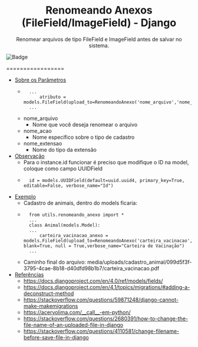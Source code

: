 <h1 align="center">Renomeando Anexos (FileField/ImageField) - Django</h1>

<p align="center">Renomear arquivos de tipo FileField e ImageField antes de salvar no sistema.</p>

![Badge](https://img.shields.io/badge/Django-4.0.4-brightgreen?style=for-the-badge)


=================
<!--ts-->
   * [Sobre os Parâmetros](#Sobre-os-parametros)
        * ```
            ...
                atributo = models.FileField(upload_to=RenomeandoAnexo('nome_arquivo','nome_acao','nome_extensao'))
            ...
            ```
        * nome_arquivo
            * Nome que você deseja renomear o arquivo
        * nome_acao
            * Nome específico sobre o tipo de cadastro
        * nome_extensao
            * Nome do tipo da extensão 
   * [Observação](#Observacao)
        * Para o instance.id funcionar é preciso que modifique o ID na model, coloque como campo UUIDField
        * ```
            id = models.UUIDField(default=uuid.uuid4, primary_key=True, editable=False, verbose_name="Id")
            ```
   * [Exemplo](#Exemplo)
        * Cadastro de animais, dentro do models ficaria:
        * ```
            from utils.renomeando_anexo import *
            ...
            class Animal(models.Model):
            ...
                carteira_vacinacao_anexo = models.FileField(upload_to=RenomeandoAnexo('carteira_vacinacao','cadastro_animal','.pdf'), blank=True, null = True,verbose_name="Carteira de Vacinação")
            ...
            ```
        * Caminho final do arquivo: media/uploads/cadastro_animal/099d5f3f-3795-4cae-8b18-d40dfd98b1b7/carteira_vacinacao.pdf
   * [Referências](#Referencias)
        * https://docs.djangoproject.com/en/4.0/ref/models/fields/
        * https://docs.djangoproject.com/en/4.1/topics/migrations/#adding-a-deconstruct-method
        * https://stackoverflow.com/questions/59871248/django-cannot-make-makemigrations
        * https://acervolima.com/__call__-em-python/
        * https://stackoverflow.com/questions/2680391/how-to-change-the-file-name-of-an-uploaded-file-in-django
        * https://stackoverflow.com/questions/4110581/change-filename-before-save-file-in-django
<!--te-->
